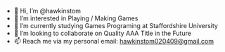 - 👋 Hi, I’m @hawkinstom
- 👀 I’m interested in Playing / Making Games
- 🌱 I’m currently studying Games Programing at Staffordshire University
- 💞️ I’m looking to collaborate on Quality AAA Title in the Future
- 📫 Reach me via my personal email: hawkinstom020409@gmail.com

<!---
hawkinstom/hawkinstom is a ✨ special ✨ repository because its `README.md` (this file) appears on your GitHub profile.
You can click the Preview link to take a look at your changes.
--->

